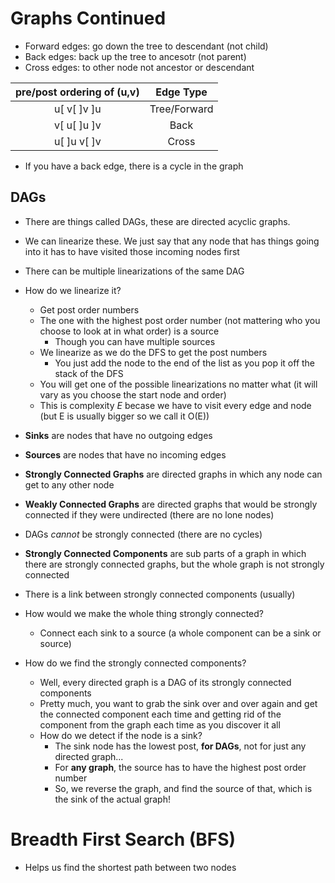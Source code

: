 # Graphs Continued

- Forward edges: go down the tree to descendant (not child)
- Back edges: back up the tree to ancesotr (not parent)
- Cross edges: to other node not ancestor or descendant


| pre/post ordering of (u,v) |   Edge Type  |
| :------------------------: | :----------: |
|     u[   v[   ]v   ]u      | Tree/Forward |
|     v[   u[   ]u   ]v      |     Back     |
|     u[   ]u   v[   ]v      |     Cross    |


- If you have a back edge, there is a cycle in the graph


## DAGs

- There are things called DAGs, these are directed acyclic graphs. 
- We can linearize these. We just say that any node that has things going into it has to have visited those incoming nodes first
- There can be multiple linearizations of the same DAG
- How do we linearize it?
    - Get post order numbers
    - The one with the highest post order number (not mattering who you choose to look at in what order) is a source 
        - Though you can have multiple sources
    - We linearize as we do the DFS to get the post numbers
        - You just add the node to the end of the list as you pop it off the stack of the DFS
    - You will get one of the possible linearizations no matter what (it will vary as you choose the start node and order)
    - This is complexity <i>E</i> becase we have to visit every edge and node (but E is usually bigger so we call it O(E))

- <b>Sinks</b> are nodes that have no outgoing edges
- <b>Sources</b> are nodes that have no incoming edges

- <b>Strongly Connected Graphs</b> are directed graphs in which any node can get to any other node
- <b>Weakly Connected Graphs</b> are directed graphs that would be strongly connected if they were undirected (there are no lone nodes)
- DAGs <i>cannot</i> be strongly connected (there are no cycles)

- <b>Strongly Connected Components</b> are sub parts of a graph in which there are strongly connected graphs, but the whole graph is not strongly connected
- There is a link between strongly connected components (usually) 
- How would we make the whole thing strongly connected?
    - Connect each sink to a source (a whole component can be a sink or source)
- How do we find the strongly connected components?
    - Well, every directed graph is a DAG of its strongly connected components
    - Pretty much, you want to grab the sink over and over again and get the connected component each time and getting rid of the component from the graph each time as you discover it all
    - How do we detect if the node is a sink?
        - The sink node has the lowest post, <b>for DAGs</b>, not for just any directed graph...
        - For <b>any graph</b>, the source has to have the highest post order number
        - So, we reverse the graph, and find the source of that, which is the sink of the actual graph!


# Breadth First Search (BFS)

- Helps us find the shortest path between two nodes

